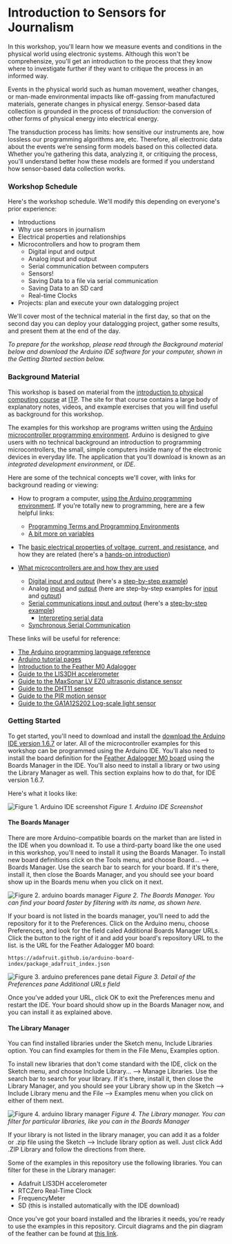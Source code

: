 # Introduction to Sensors for Journalism

In this workshop, you'll learn how we measure events and conditions in the physical world using electronic systems. Although this won't be comprehensize, you'll get an introduction to the process that they know where to investigate further if they want to critique the process in an informed way.

Events in the physical world such as human movement, weather changes, or man-made environmental impacts like off-gassing from manufactured materials, generate changes in physical energy. Sensor-based data collection is  grounded in the process of _transduction:_ the conversion of other forms of physical energy into electrical energy.

The transduction process has limits: how sensitive our instruments are, how lossless our programming algorithms are, etc. Therefore, all electronic data about the events we’re sensing form models based on this collected data. Whether you’re gathering this data, analyzing it, or critiquing the process, you'll understand better how these models are formed if you understand how sensor-based data collection works.

### Workshop Schedule

  Here's the workshop schedule. We'll modify this depending on everyone's prior experience:

  * Introductions
  * Why use sensors in journalism
  * Electrical properties and relationships
  * Microcontrollers and how to program them
    * Digital input and output
    * Analog input and output
    * Serial communication between computers
    * Sensors!
    * Saving Data to a file via serial communication
    * Saving Data to an SD card
    * Real-time Clocks
  * Projects: plan and execute your own datalogging project

  We'll cover most of the technical material in the first day, so that on the second day you can deploy your datalogging project,  gather some results, and present them at the end of the day.

_To prepare for the workshop, please read through the Background material below and download the Arduino IDE software for your computer, shown in the Getting Started section below._

### Background Material

This workshop is based on material from the [introduction to physical computing course](http://itp.nyu.edu/physcomp) at [ITP](http://itp.nyu.edu). The site for that course contains a large body of explanatory notes, videos, and example exercises that you will find useful as background for this workshop.

The examples for this workshop are programs written using the [Arduino microcontroller programming environment](http://www.arduino.cc). Arduino is designed to give users with no technical background an introduction to programming microcontrollers, the small, simple computers inside many of the electronic devices in everyday life. The application that you'll download is known as an _integrated development environment_, or _IDE_.

Here are some of the technical concepts we'll cover, with links for background reading or viewing:

  * How to program a computer, [using the Arduino programming environment](https://www.arduino.cc/en/Guide/HomePage). If you're totally new to programming, here are a few helpful links:
    
      *  [Programming Terms and Programming Environments](https://itp.nyu.edu/physcomp/lessons/programming/programming-terms-and-programming-environments/) 
      * [A bit more on variables](https://itp.nyu.edu/physcomp/lessons/programming/variables/)
    
  
  * The [basic electrical properties of voltage, current, and resistance](https://itp.nyu.edu/physcomp/lessons/electronics/electricity-the-basics/), and how they are related (here's a [hands-on introduction](https://itp.nyu.edu/physcomp/labs/labs-electronics/electronics/))
  * <a href="https://itp.nyu.edu/physcomp/lessons/microcontrollers/microcontrollers-the-basics/">What microcontrollers are and how they are used
    * [Digital input and output](https://itp.nyu.edu/physcomp/lessons/microcontrollers/digital-input-output/) (here's a [step-by-step example](https://itp.nyu.edu/physcomp/labs/labs-arduino-digital-and-analog/digital-input-and-output-with-an-arduino/))
    * Analog [input](https://itp.nyu.edu/physcomp/lessons/microcontrollers/analog-input/) and [output](https://itp.nyu.edu/physcomp/lessons/microcontrollers/analog-output/) (here are step-by-step examples for [input](https://itp.nyu.edu/physcomp/labs/labs-arduino-digital-and-analog/analog-in-with-an-arduino/) and [output]())
    * [Serial communications input and output](https://itp.nyu.edu/physcomp/lessons/serial-communication/serial-communication-the-basics/) (here's a [step-by-step example](https://itp.nyu.edu/physcomp/lab-intro-to-serial-communications/))
      * [Interpreting serial data](https://itp.nyu.edu/physcomp/lessons/serial-communication/interpreting-serial-data/)
    * [Synchronous Serial Communication](https://itp.nyu.edu/physcomp/lessons/serial-communication/synchronous-serial-communication-the-basics)

These links will be useful for reference:

  * [The Arduino programming language reference](https://www.arduino.cc/en/Reference/HomePage)
  * [Arduino tutorial pages](https://www.arduino.cc/en/Tutorial/HomePage)
  * [Introduction to the Feather M0 Adalogger](https://learn.adafruit.com/adafruit-feather-m0-adalogger/)
  * [Guide to the LIS3DH accelerometer](https://learn.adafruit.com/adafruit-lis3dh-triple-axis-accelerometer-breakout?view=all)
  * [Guide to the MaxSonar LV EZ0 ultrasonic distance sensor](http://maxbotix.com/documents/LV-MaxSonar-EZ_Datasheet.pdf)
  * [Guide to the DHT11 sensor](https://learn.adafruit.com/dht)
  * [Guide to the PIR motion sensor](https://learn.adafruit.com/pir-passive-infrared-proximity-motion-sensor?view=all)
  * [Guide to the GA1A12S202 Log-scale light sensor](https://learn.adafruit.com/adafruit-ga1a12s202-log-scale-analog-light-sensor?view=all)

### Getting Started

To get started, you'll need to download and install the [download the Arduino IDE version 1.6.7](https://www.arduino.cc/en/Main/Software") or later.  All of the microcontroller examples for this workshop can be programmed using the Arduino IDE. You'll also need to install the board definition for the [Feather Adalogger M0 board](https://www.adafruit.com/products/2796) using the Boards Manager in the IDE. You'll also need to install a library or two using the Library Manager as well. This section explains how to do that, for IDE version 1.6.7.

  Here's what it looks like:

  ![Figure 1. Arduino IDE screenshot](images/arduino-ide-screenshot.png)
_Figure 1. Arduino IDE Screenshot_

#### The Boards Manager

There are more Arduino-compatible boards on the market than are listed in the IDE when you download it. To use a third-party board like the one used in this workshop, you'll need to install it using the Boards Manager. To install new board definitions click on the Tools menu, and choose Board... --> Boards Manager. Use the search bar to search for your board. If it's there, install it, then close the Boards Manager, and you should see your board show up in the Boards menu when you click on it next.

![Figure 2. arduino boards manager](images/boards-manager-screenshot.png)
_Figure 2. The Boards Manager. You can find your board faster by filtering with its name, as shown here._

If your board is not listed in the boards manager, you'll need to add the repository for it to the Preferences. Click on the Arduino menu, choose Preferences, and look for the field caled Additional Boards Manager URLs. Click the button to the right of it and add your board's repository URL to the list. is the URL for the Feather Adalogger M0 board: 
````
https://adafruit.github.io/arduino-board-index/package_adafruit_index.json
````


![Figure 3. arduino preferences pane detail](images/preferences-pane.png)
_Figure 3. Detail of the Preferences pane Additional URLs field_


Once you've added your URL, click OK to exit the Preferences menu and restart the IDE. Your board should show up in the Boards Manager now, and you can install it as explained above.

#### The Library Manager

You can find installed libraries under the Sketch menu, Include Libraries option. You can find examples for them in the File Menu, Examples option.

To install new libraries that don't come standard with the IDE, click on the Sketch menu, and choose Include Library... --> Manage Libraries. Use the search bar to search for your library. If it's there, install it, then close the Library Manager, and you should see your Library show up in the Sketch --> Include Library menu and the File --> Examples menu when you click on either of them next.

![Figure 4. arduino library manager](images/library-manager-screenshot.png)
_Figure 4. The Library manager. You can filter for particular libraries, like you can in the Boards Manager_

If your library is not listed in the library manager, you can add it as a folder or .zip file using the Sketch --> Include library option as well. Just click Add .ZIP Library and follow the directions from there.

Some of the examples in this repository use the following libraries. You can filter for these in the Library manager:

  * Adafruit LIS3DH accelerometer
  * RTCZero Real-Time Clock
  * FrequencyMeter
  * SD (this is installed automatically with the IDE download)


Once you've got your board installed and the libraries it needs, you're ready to use the examples in this repository. Circuit diagrams and the pin diagram of the feather can be found at [this link](feather-m0-adalogger.md).